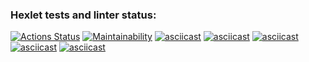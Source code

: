 ### Hexlet tests and linter status:
[![Actions Status](https://github.com/Kudrya33/java-project-61/actions/workflows/hexlet-check.yml/badge.svg)](https://github.com/Kudrya33/java-project-61/actions)
[![Maintainability](https://api.codeclimate.com/v1/badges/28fc7ad6dda86495f1ee/maintainability)](https://codeclimate.com/github/Kudrya33/java-project-61/maintainability)
[![asciicast](https://asciinema.org/a/MUtGyvI4GoRzg5ehE0fIoeUhd.svg)](https://asciinema.org/a/MUtGyvI4GoRzg5ehE0fIoeUhd)
[![asciicast](https://asciinema.org/a/fhEctJmgo6bC4WR1IKeV0nLKz.svg)](https://asciinema.org/a/fhEctJmgo6bC4WR1IKeV0nLKz)
[![asciicast](https://asciinema.org/a/J2l2NbynTsK0v5HZgz5kIPOMm.svg)](https://asciinema.org/a/J2l2NbynTsK0v5HZgz5kIPOMm)
[![asciicast](https://asciinema.org/a/cqnVWMKHAb4ja0evEVbipnQMz.svg)](https://asciinema.org/a/cqnVWMKHAb4ja0evEVbipnQMz)
[![asciicast](https://asciinema.org/a/sFjkWCirqKjFowIoaDRgfPAxm.svg)](https://asciinema.org/a/sFjkWCirqKjFowIoaDRgfPAxm)







